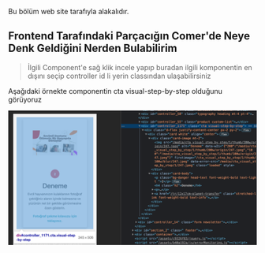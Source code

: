 Bu bölüm web site tarafıyla alakalıdır.

## Frontend Tarafındaki Parçacığın Comer'de Neye Denk Geldiğini Nerden Bulabilirim

>İlgili Component'e sağ klik incele yapıp buradan ilgili komponentin en dışını seçip controller id li yerin classından ulaşabilirsiniz

Aşağıdaki örnekte componentin cta visual-step-by-step olduğunu görüyoruz

![](assets/component.png)
